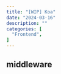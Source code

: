 ```yaml
---
title: "[WIP] Koa"
date: "2024-03-16"
description: ""
categories: [
  "Frontend",
]
---
```


## middleware
